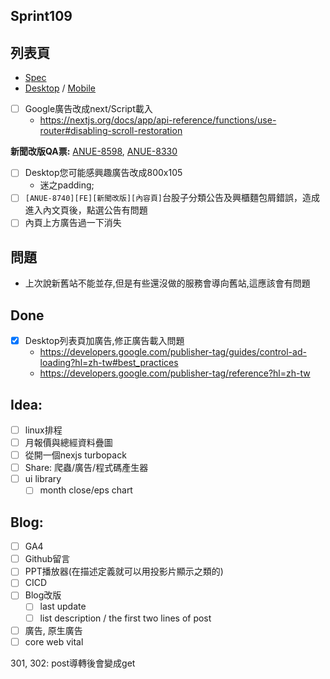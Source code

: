 ## Sprint109

## 列表頁
* [Spec](https://cnyesrd.atlassian.net/wiki/spaces/PS/pages/2153709569)
* [Desktop](https://app.zeplin.io/project/576287bda89e8aa7045cfba5/screen/64bf3d5ab80488509d649a7e) /  [Mobile](https://app.zeplin.io/project/576287bda89e8aa7045cfba5/screen/64d0b64c955b232302230055)

* [ ] Google廣告改成next/Script載入
	* https://nextjs.org/docs/app/api-reference/functions/use-router#disabling-scroll-restoration

**新聞改版QA票:** [ANUE-8598](https://cnyesrd.atlassian.net/browse/ANUE-8598), [ANUE-8330](https://cnyesrd.atlassian.net/browse/ANUE-8330)


* [ ] Desktop您可能感興趣廣告改成800x105
	*  迷之padding;
* [ ] `[ANUE-8740][FE][新聞改版][內容頁]`台股子分類公告及興櫃麵包屑錯誤，造成進入內文頁後，點選公告有問題
* [ ] 內頁上方廣告過一下消失

## 問題
* 上次說新舊站不能並存,但是有些還沒做的服務會導向舊站,這應該會有問題

## Done
* [x] Desktop列表頁加廣告,修正廣告載入問題
	* https://developers.google.com/publisher-tag/guides/control-ad-loading?hl=zh-tw#best_practices
	* https://developers.google.com/publisher-tag/reference?hl=zh-tw


## Idea:
* [ ] linux排程
* [ ] 月報價與總經資料疊圖
* [ ] 從開一個nexjs turbopack
* [ ] Share: 爬蟲/廣告/程式碼產生器
* [ ] ui library
	* [ ] month close/eps chart
## Blog: 
* [ ] GA4
* [ ] Github留言
* [ ] PPT播放器(在描述定義就可以用投影片顯示之類的)
* [ ] CICD
* [ ] Blog改版
	* [ ] last update
	* [ ] list description / the first two lines of post
* [ ] 廣告, 原生廣告
* [ ] core web vital

301, 302: post導轉後會變成get

